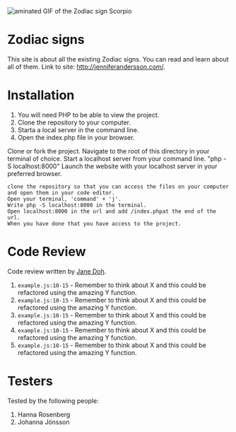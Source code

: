 <img src="https://media.giphy.com/media/33KNW6bBorFzqdyLSP/giphy.gif" alt= "aminated GIF of the Zodiac sign Scorpio" />

# Zodiac signs

This site is about all the existing Zodiac signs. You can read and learn about all of them. Link to site: http://jenniferandersson.com/.

# Installation
1. You will need PHP to be able to view the project.
2. Clone the repository to your computer.
3. Starta a local server in the command line.
4. Open the index.php file in your browser.

Clone or fork the project. Navigate to the root of this directory in your terminal of choice. Start a localhost server from your command line. "php -S localhost:8000" Launch the website with your localhost server in your preferred browser.


    clone the repository so that you can access the files on your computer and open them in your code editor.
    Open your terminal, 'command' + 'j'.
    Write php -S localhost:8000 in the terminal.
    Open localhost:8000 in the url and add /index.phpat the end of the url.
    When you have done that you have access to the project.

# Code Review

Code review written by [Jane Doh](https://github.com/username).

1. `example.js:10-15` - Remember to think about X and this could be refactored using the amazing Y function.
2. `example.js:10-15` - Remember to think about X and this could be refactored using the amazing Y function.
3. `example.js:10-15` - Remember to think about X and this could be refactored using the amazing Y function.
4. `example.js:10-15` - Remember to think about X and this could be refactored using the amazing Y function.
5. `example.js:10-15` - Remember to think about X and this could be refactored using the amazing Y function.

# Testers

Tested by the following people:

1. Hanna Rosenberg
2. Johanna Jönsson

